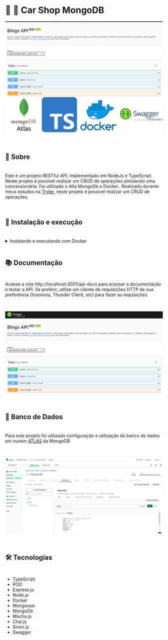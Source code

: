# 🚗 🛵 Car Shop MongoDB

![Preview do Projeto Blogs API](./images/Car_Shop.png)

<br />

## 📡 Sobre
#

Este é um projeto RESTful API, implementado em NodeJs e TypeScript. Neste projeto é possível realizar um CRUD de operações simulando uma concessionária. Foi utilizado o Atla MongoDb e Docker.. Realizado durante meus estudos na <a href="https://betrybe.com/" target="_blank">Trybe</a>, neste projeto é possível realizar um CRUD de operações.

<br />

## 🚀 Instalação e execução
#

<details>
<summary>Instalando e executando com Docker</summary>
<br />

Para rodar está aplicação é necessário ter **Git**, **Docker** e o **Docker Compose** instalados no seu computador. O Docker Compose precisa estar na versão **1.29** ou superior.

### 1 - Clone o repositório:

```
git clone git@github.com:vschagas/Car_Shop_MongoDB_POO.git
```

### 2 - Na raíz do projeto, suba o container  `car_shop_mongodb_poo` utilizando o docker-compose.

    docker-compose up -d

### 3 - Abra o terminal do container `blogs_api`.

    docker exec -it blogs_api bash

### 4 - No terminal do container, instale as dependências com o comando:

    npm install

### 6 - Agora execute a aplicação com o comando:

    npm run dev

</details>
<br />

## 📚 Documentação
#

Acesse a rota http://localhost:3001/api-docs para acessar a documentação e testar a API. Se preferir, utilize um cliente de requisições HTTP de sua preferência (Insomnia, Thunder Client, etc) para fazer as requisições.

<br />

![Documentação](./images/Swagger.png)

<br />

## 💾 Banco de Dados
#

Para este projeto foi utilizado configuração e utilização do banco de dados em nuvem <a href="https://www.mongodb.com/pt-br/cloud/atlas/efficiency" target="_blank">ATLAS</a> da MongoDB

<br />

![Documentação](./images/MongoDb.png)

<br />

## 🛠️ Tecnologias
#

- TypeScript
- POO
- Express.js
- Node.js
- Docker
- Mongoose
- MongoDb
- Mocha.js
- Chai.js
- Sinon.js
- Swagger

<!-- # -->

<!-- ## 🧪 Cobertura de testes

![Cobertura de testes](./coverage.png)

# -->

